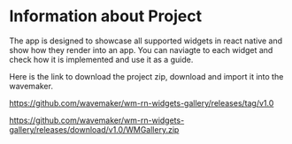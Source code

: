# Information about Project

The app is designed to showcase all supported widgets in react native and show how they render into an app. You can naviagte to each widget and check how it is implemented and use it as a guide.


Here is the link to download the project zip, download and import it into the wavemaker.

https://github.com/wavemaker/wm-rn-widgets-gallery/releases/tag/v1.0

https://github.com/wavemaker/wm-rn-widgets-gallery/releases/download/v1.0/WMGallery.zip
